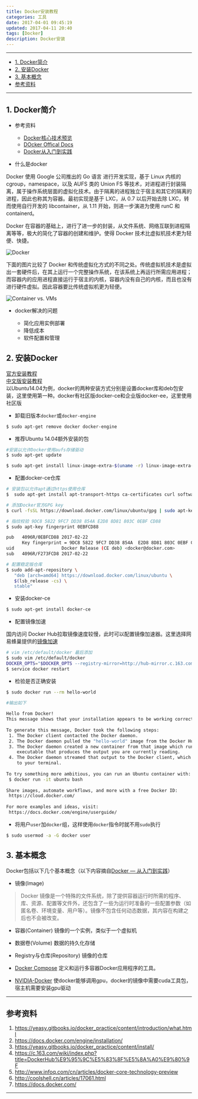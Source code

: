 ```yaml
---
title: Docker安装教程
categories: 工具
date: 2017-04-01 09:45:19
updated: 2017-04-11 20:40
tags: [Docker]
description: Docker安装
---
```


***
<!-- TOC -->

- [1. Docker简介](#1-docker简介)
- [2. 安装Docker](#2-安装docker)
- [3. 基本概念](#3-基本概念)
- [参考资料](#参考资料)

<!-- /TOC -->

***
## 1. Docker简介

- 参考资料
    + [Docker核心技术预览][5]  
    + [DOcker Offical Docs][7]  
    + [Docker从入门到实践][0]   

- 什么是docker

Docker 使用 Google 公司推出的 Go 语言 进行开发实现，基于 Linux 内核的 cgroup，namespace，以及 AUFS 类的 Union FS 等技术，对进程进行封装隔离，属于操作系统层面的虚拟化技术。由于隔离的进程独立于宿主和其它的隔离的进程，因此也称其为容器。最初实现是基于 LXC，从 0.7 以后开始去除 LXC，转而使用自行开发的 libcontainer，从 1.11 开始，则进一步演进为使用 runC 和 containerd。

Docker 在容器的基础上，进行了进一步的封装，从文件系统、网络互联到进程隔离等等，极大的简化了容器的创建和维护。使得 Docker 技术比虚拟机技术更为轻便、快捷。  

![Docker][p2]

下面的图片比较了 Docker 和传统虚拟化方式的不同之处。传统虚拟机技术是虚拟出一套硬件后，在其上运行一个完整操作系统，在该系统上再运行所需应用进程；而容器内的应用进程直接运行于宿主的内核，容器内没有自己的内核，而且也没有进行硬件虚拟。因此容器要比传统虚拟机更为轻便。

![Container vs. VMs][p1]

- docker解决的问题
 
    + 简化应用实例部署  
    + 降低成本  
    + 软件配置和管理  



## 2. 安装Docker

[官方安装教程][1]  
[中文版安装教程][2]  
以Ubuntu14.04为例，docker的两种安装方式分别是设置docker库和deb包安装，这里使用第一种。docker有社区版docker-ce和企业版docker-ee，这里使用社区版  
- 卸载旧版本`docker`或`docker-engine`

```bash
$ sudo apt-get remove docker docker-engine
```
- 推荐Ubuntu 14.04额外安装的包

```bash
#安装以允许Docker使用aufs存储驱动
$ sudo apt-get update

$ sudo apt-get install linux-image-extra-$(uname -r) linux-image-extra-virtual
```

- 配置docker-ce仓库  

```bash
# 安装包以允许apt通过https使用仓库
$  sudo apt-get install apt-transport-https ca-certificates curl software-properties-common

# 添加Docker官方GPG key
$ curl -fsSL https://download.docker.com/linux/ubuntu/gpg | sudo apt-key add -

# 指纹校验 9DC8 5822 9FC7 DD38 854A E2D8 8D81 803C 0EBF CD88
$ sudo apt-key fingerprint 0EBFCD88

pub   4096R/0EBFCD88 2017-02-22
      Key fingerprint = 9DC8 5822 9FC7 DD38 854A  E2D8 8D81 803C 0EBF CD88
uid                  Docker Release (CE deb) <docker@docker.com>
sub   4096R/F273FCD8 2017-02-22

# 配置稳定版仓库
$ sudo add-apt-repository \
   "deb [arch=amd64] https://download.docker.com/linux/ubuntu \
   $(lsb_release -cs) \
   stable"

```

- 安装docker-ce

```bash
$ sudo apt-get install docker-ce
```

- 配置镜像加速  

国内访问 Docker Hub拉取镜像速度较慢，此时可以配置镜像加速器。这里选择网易蜂巢提供的[镜像加速][3] 

```bash
# vim /etc/default/docker 最后添加
$ sudo vim /etc/default/docker
DOCKER_OPTS="$DOCKER_OPTS --registry-mirror=http://hub-mirror.c.163.com"
$ service docker restart
```

- 检验是否正确安装  

```bash
$ sudo docker run --rm hello-world

#输出如下
                                                                              
Hello from Docker!                                                            
This message shows that your installation appears to be working correctly.    
                                                                              
To generate this message, Docker took the following steps:                    
 1. The Docker client contacted the Docker daemon.                            
 2. The Docker daemon pulled the "hello-world" image from the Docker Hub.     
 3. The Docker daemon created a new container from that image which runs the  
    executable that produces the output you are currently reading.            
 4. The Docker daemon streamed that output to the Docker client, which sent it
    to your terminal.                                                         
                                                                              
To try something more ambitious, you can run an Ubuntu container with:        
 $ docker run -it ubuntu bash                                                 
                                                                              
Share images, automate workflows, and more with a free Docker ID:             
 https://cloud.docker.com/                                                    
                                                                              
For more examples and ideas, visit:                                           
 https://docs.docker.com/engine/userguide/                                    
```

- 将用户`user`加`docker`组，这样使用`docker`指令时就不用`sudo`执行

```bash
$ sudo usermod -a -G docker user
```


## 3. 基本概念

Docker包括以下几个基本概念（以下内容摘自[Docker — 从入门到实践][0]）

- 镜像(Image) 
>Docker 镜像是一个特殊的文件系统，除了提供容器运行时所需的程序、库、资源、配置等文件外，还包含了一些为运行时准备的一些配置参数（如匿名卷、环境变量、用户等）。镜像不包含任何动态数据，其内容在构建之后也不会被改变。

- 容器(Container) 镜像的一个实例，类似于一个虚拟机

- 数据卷(Volume) 数据的持久化存储

- Registry与仓库(Repository) 镜像的仓库

- [Docker Compose][8] 定义和运行多容器Docker应用程序的工具。
- [NVIDIA-Docker][9] 使docker能够调用gpu，docker的镜像中需要cuda工具包，宿主机需要安装gpu驱动

***
[0]:https://yeasy.gitbooks.io/docker_practice/content/introduction/what.html
[1]:https://docs.docker.com/engine/installation/
[2]:https://yeasy.gitbooks.io/docker_practice/content/install/
[3]:https://c.163.com/wiki/index.php?title=DockerHub%E9%95%9C%E5%83%8F%E5%8A%A0%E9%80%9F
[5]:http://www.infoq.com/cn/articles/docker-core-technology-preview
[6]:http://coolshell.cn/articles/17061.html
[7]:https://docs.docker.com/
[8]:https://github.com/docker/compose "docker compose"
[9]:https://github.com/NVIDIA/nvidia-docker "Nvidia Docker"

[p1]:https://www.docker.com/sites/default/files/containers-vms-together.png "Containers vs. VMs"
[p2]:https://www.docker.com/sites/default/files/what_is_a_container.png "What is Docker"

## 参考资料

1. https://yeasy.gitbooks.io/docker_practice/content/introduction/what.html  
2. https://docs.docker.com/engine/installation/  
3. https://yeasy.gitbooks.io/docker_practice/content/install/  
4. https://c.163.com/wiki/index.php?title=DockerHub%E9%95%9C%E5%83%8F%E5%8A%A0%E9%80%9F  
5. http://www.infoq.com/cn/articles/docker-core-technology-preview  
6. http://coolshell.cn/articles/17061.html  
7. https://docs.docker.com/  
***
